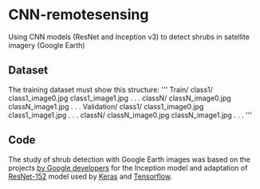 # CNN-remotesensing

Using CNN models (ResNet and Inception v3) to detect shrubs in satellite imagery (Google Earth)

## Dataset
The training dataset must show this structure:
'''
Train/
      class1/
             class1_image0.jpg
             class1_image1.jpg
             .
             .
             .
      classN/
             classN_image0.jpg
             classN_image1.jpg
             .
             .
             .
Validation/
          class1/
             class1_image0.jpg
             class1_image1.jpg
             .
             .
             .
      classN/
             classN_image0.jpg
             classN_image1.jpg
             .
             .
             .
'''  

## Code



The study of shrub detection with Google Earth images was based on the projects [by Google developers](https://codelabs.developers.google.com/codelabs/tensorflow-for-poets-2) for the Inception model and adaptation of [ResNet-152](https://gist.github.com/flyyufelix/7e2eafb149f72f4d38dd661882c554a6) model used by [Keras]( https://keras.io) and [Tensorflow](https://www.tensorflow.org/).
